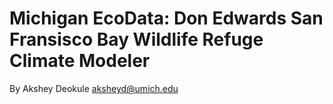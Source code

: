 Michigan EcoData: Don Edwards San Fransisco Bay Wildlife Refuge Climate Modeler
===============================================================================
By Akshey Deokule <aksheyd@umich.edu>

